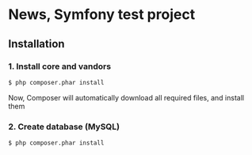 # News, Symfony test project #

## Installation ##

### 1. Install core and vandors ###

```sh
$ php composer.phar install
```

Now, Composer will automatically download all required files, and install them


### 2. Create database (MySQL) ###

```sh
$ php composer.phar install
```
